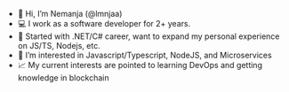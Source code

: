 - 👋 Hi, I’m Nemanja (@lmnjaa)
- 💻 I work as a software developer for 2+ years.
- 🌱 Started with .NET/C# career, want to expand my personal experience on JS/TS, Nodejs, etc.
- 👀 I’m interested in Javascript/Typescript, NodeJS, and Microservices
- 📈 My current interests are pointed to learning DevOps and getting knowledge in blockchain

